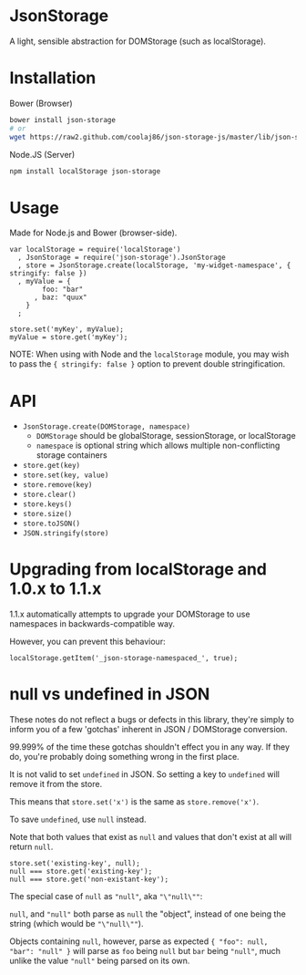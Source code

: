 JsonStorage
====

A light, sensible abstraction for DOMStorage (such as localStorage).

Installation
===

Bower (Browser)

```bash
bower install json-storage
# or
wget https://raw2.github.com/coolaj86/json-storage-js/master/lib/json-storage.js
```

Node.JS (Server)

```bash
npm install localStorage json-storage
```

Usage
===

Made for Node.js and Bower (browser-side).

    var localStorage = require('localStorage')
      , JsonStorage = require('json-storage').JsonStorage
      , store = JsonStorage.create(localStorage, 'my-widget-namespace', { stringify: false })
      , myValue = {
            foo: "bar"
          , baz: "quux"
        }
      ;

    store.set('myKey', myValue); 
    myValue = store.get('myKey');

NOTE: When using with Node and the `localStorage` module,
you may wish to pass the `{ stringify: false }` option to prevent double stringification.

API
===

  * `JsonStorage.create(DOMStorage, namespace)`
    * `DOMStorage` should be globalStorage, sessionStorage, or localStorage
    * `namespace` is optional string which allows multiple non-conflicting storage containers
  * `store.get(key)`
  * `store.set(key, value)`
  * `store.remove(key)`
  * `store.clear()`
  * `store.keys()`
  * `store.size()`
  * `store.toJSON()`
  * `JSON.stringify(store)`

Upgrading from localStorage and 1.0.x to 1.1.x
===

1.1.x automatically attempts to upgrade your DOMStorage to use namespaces in backwards-compatible way.

However, you can prevent this behaviour:

    localStorage.getItem('_json-storage-namespaced_', true);

null vs undefined in JSON
===

These notes do not reflect a bugs or defects in this library,
they're simply to inform you of a few 'gotchas' inherent in JSON / DOMStorage conversion.

99.999% of the time these gotchas shouldn't effect you in any way.
If they do, you're probably doing something wrong in the first place.


It is not valid to set `undefined` in JSON. So setting a key to `undefined` will remove it from the store.

This means that `store.set('x')` is the same as `store.remove('x')`.

To save `undefined`, use `null` instead.


Note that both values that exist as `null` and values that don't exist at all will return `null`.

    store.set('existing-key', null);
    null === store.get('existing-key');
    null === store.get('non-existant-key');


The special case of `null` as `"null"`, aka `"\"null\""`:

`null`, and `"null"` both parse as `null` the "object", instead of one being the string (which would be `"\"null\""`).

Objects containing `null`, however, parse as expected `{ "foo": null, "bar": "null" }` will parse as `foo` being `null` but `bar` being `"null"`, much unlike the value `"null"` being parsed on its own.
